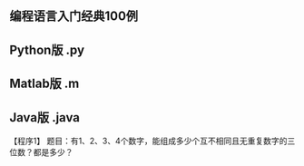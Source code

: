 ## 编程语言入门经典100例
## Python版 .py
## Matlab版 .m
## Java版 .java

【程序1】
题目：有1、2、3、4个数字，能组成多少个互不相同且无重复数字的三位数？都是多少？

